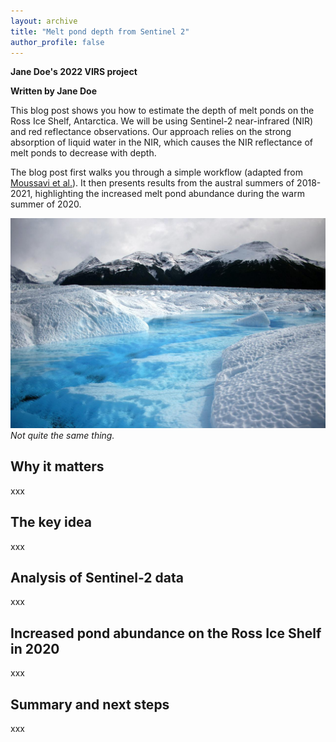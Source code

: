 ```yaml
---
layout: archive
title: "Melt pond depth from Sentinel 2"
author_profile: false
---
```


**Jane Doe's 2022 VIRS project**

**Written by Jane Doe**

This blog post shows you how to estimate the depth of melt ponds on the Ross Ice Shelf, Antarctica. We will be using Sentinel-2 near-infrared (NIR) and red reflectance observations. Our approach relies on the strong absorption of liquid water in the NIR, which causes the NIR reflectance of melt ponds to decrease with depth.

The blog post first walks you through a simple workflow (adapted from [Moussavi et al.](https://doi.org/10.3390/rs12010134)). It then presents results from the austral summers of 2018-2021, highlighting the increased melt pond abundance during the warm summer of 2020.

![Patagonia melt pond](meltpond.jpg)*Not quite the same thing.*

## Why it matters
xxx
## The key idea
xxx
## Analysis of Sentinel-2 data
xxx
## Increased pond abundance on the Ross Ice Shelf in 2020
xxx
## Summary and next steps
xxx


